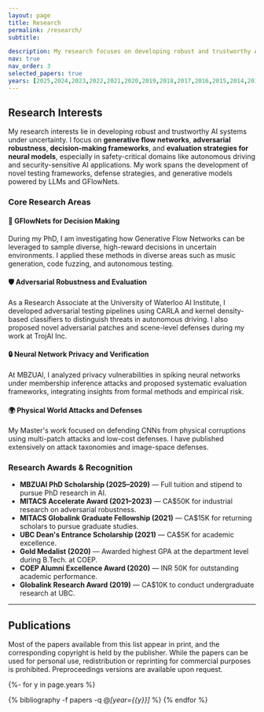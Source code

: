 ```yaml
---
layout: page
title: Research
permalink: /research/
subtitle: 

description: My research focuses on developing robust and trustworthy AI systems under uncertainty, with expertise in GFlowNets, adversarial machine learning, and autonomous vehicle safety.
nav: true
nav_order: 3
selected_papers: true
years: [2025,2024,2023,2022,2021,2020,2019,2018,2017,2016,2015,2014,2012]
---
```


## Research Interests

My research interests lie in developing robust and trustworthy AI systems under uncertainty. I focus on **generative flow networks**, **adversarial robustness**, **decision-making frameworks**, and **evaluation strategies for neural models**, especially in safety-critical domains like autonomous driving and security-sensitive AI applications. My work spans the development of novel testing frameworks, defense strategies, and generative models powered by LLMs and GFlowNets.

### Core Research Areas

#### 🎯 GFlowNets for Decision Making
During my PhD, I am investigating how Generative Flow Networks can be leveraged to sample diverse, high-reward decisions in uncertain environments. I applied these methods in diverse areas such as music generation, code fuzzing, and autonomous testing.

#### 🛡️ Adversarial Robustness and Evaluation
As a Research Associate at the University of Waterloo AI Institute, I developed adversarial testing pipelines using CARLA and kernel density-based classifiers to distinguish threats in autonomous driving. I also proposed novel adversarial patches and scene-level defenses during my work at TrojAI Inc.

#### 🔒 Neural Network Privacy and Verification
At MBZUAI, I analyzed privacy vulnerabilities in spiking neural networks under membership inference attacks and proposed systematic evaluation frameworks, integrating insights from formal methods and empirical risk.

#### 🌍 Physical World Attacks and Defenses
My Master's work focused on defending CNNs from physical corruptions using multi-patch attacks and low-cost defenses. I have published extensively on attack taxonomies and image-space defenses.

### Research Awards & Recognition

- **MBZUAI PhD Scholarship (2025–2029)** — Full tuition and stipend to pursue PhD research in AI.
- **MITACS Accelerate Award (2021–2023)** — CA$50K for industrial research on adversarial robustness.
- **MITACS Globalink Graduate Fellowship (2021)** — CA$15K for returning scholars to pursue graduate studies.
- **UBC Dean's Entrance Scholarship (2021)** — CA$5K for academic excellence.
- **Gold Medalist (2020)** — Awarded highest GPA at the department level during B.Tech. at COEP.
- **COEP Alumni Excellence Award (2020)** — INR 50K for outstanding academic performance.
- **Globalink Research Award (2019)** — CA$10K to conduct undergraduate research at UBC.

---

## Publications

<div class="publications">

Most of the papers available from this list appear in print, and the corresponding copyright is held by the publisher. While the papers can be used for personal use, redistribution or reprinting for commercial purposes is prohibited. Preproceedings versions are available upon request.

{%- for y in page.years %}
<!--   <h2 class="year">{{y}}</h2> -->
  {% bibliography -f papers -q @*[year={{y}}]* %}
{% endfor %}

</div>
